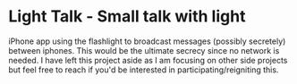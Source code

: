 # Light Talk - Small talk with light

iPhone app using the flashlight to broadcast messages (possibly secretely) between iphones. This would be the ultimate secrecy since no network is needed.
I have left this project aside as I am focusing on other side projects but feel free to reach if you'd be interested in participating/reigniting this.
